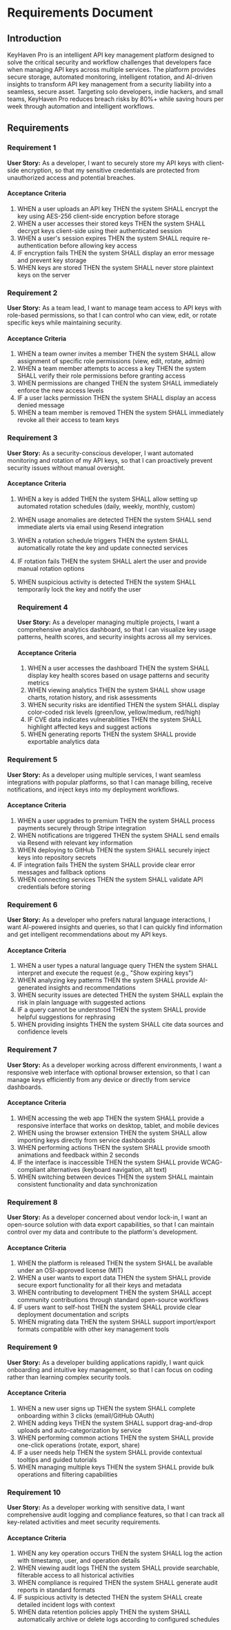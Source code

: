 # Requirements Document

## Introduction

KeyHaven Pro is an intelligent API key management platform designed to solve the critical security and workflow challenges that developers face when managing API keys across multiple services. The platform provides secure storage, automated monitoring, intelligent rotation, and AI-driven insights to transform API key management from a security liability into a seamless, secure asset. Targeting solo developers, indie hackers, and small teams, KeyHaven Pro reduces breach risks by 80%+ while saving hours per week through automation and intelligent workflows.

## Requirements

### Requirement 1

**User Story:** As a developer, I want to securely store my API keys with client-side encryption, so that my sensitive credentials are protected from unauthorized access and potential breaches.

#### Acceptance Criteria

1. WHEN a user uploads an API key THEN the system SHALL encrypt the key using AES-256 client-side encryption before storage
2. WHEN a user accesses their stored keys THEN the system SHALL decrypt keys client-side using their authenticated session
3. WHEN a user's session expires THEN the system SHALL require re-authentication before allowing key access
4. IF encryption fails THEN the system SHALL display an error message and prevent key storage
5. WHEN keys are stored THEN the system SHALL never store plaintext keys on the server

### Requirement 2

**User Story:** As a team lead, I want to manage team access to API keys with role-based permissions, so that I can control who can view, edit, or rotate specific keys while maintaining security.

#### Acceptance Criteria

1. WHEN a team owner invites a member THEN the system SHALL allow assignment of specific role permissions (view, edit, rotate, admin)
2. WHEN a team member attempts to access a key THEN the system SHALL verify their role permissions before granting access
3. WHEN permissions are changed THEN the system SHALL immediately enforce the new access levels
4. IF a user lacks permission THEN the system SHALL display an access denied message
5. WHEN a team member is removed THEN the system SHALL immediately revoke all their access to team keys

### Requirement 3

**User Story:** As a security-conscious developer, I want automated monitoring and rotation of my API keys, so that I can proactively prevent security issues without manual oversight.

#### Acceptance Criteria

1. WHEN a key is added THEN the system SHALL allow setting up automated rotation schedules (daily, weekly, monthly, custom)
2. WHEN usage anomalies are detected THEN the system SHALL send immediate alerts via email using Resend integration
3. WHEN a rotation schedule triggers THEN the system SHALL automatically rotate the key and update connected services
4. IF rotation fails THEN the system SHALL alert the user and provide manual rotation options
5. WHEN suspicious activity is detected THEN the system SHALL temporarily lock the key and notify the user

    ### Requirement 4

    **User Story:** As a developer managing multiple projects, I want a comprehensive analytics dashboard, so that I can visualize key usage patterns, health scores, and security insights across all my services.

    #### Acceptance Criteria

    1. WHEN a user accesses the dashboard THEN the system SHALL display key health scores based on usage patterns and security metrics
    2. WHEN viewing analytics THEN the system SHALL show usage charts, rotation history, and risk assessments
    3. WHEN security risks are identified THEN the system SHALL display color-coded risk levels (green/low, yellow/medium, red/high)
    4. IF CVE data indicates vulnerabilities THEN the system SHALL highlight affected keys and suggest actions
    5. WHEN generating reports THEN the system SHALL provide exportable analytics data

### Requirement 5

**User Story:** As a developer using multiple services, I want seamless integrations with popular platforms, so that I can manage billing, receive notifications, and inject keys into my deployment workflows.

#### Acceptance Criteria

1. WHEN a user upgrades to premium THEN the system SHALL process payments securely through Stripe integration
2. WHEN notifications are triggered THEN the system SHALL send emails via Resend with relevant key information
3. WHEN deploying to GitHub THEN the system SHALL securely inject keys into repository secrets
4. IF integration fails THEN the system SHALL provide clear error messages and fallback options
5. WHEN connecting services THEN the system SHALL validate API credentials before storing

### Requirement 6

**User Story:** As a developer who prefers natural language interactions, I want AI-powered insights and queries, so that I can quickly find information and get intelligent recommendations about my API keys.

#### Acceptance Criteria

1. WHEN a user types a natural language query THEN the system SHALL interpret and execute the request (e.g., "Show expiring keys")
2. WHEN analyzing key patterns THEN the system SHALL provide AI-generated insights and recommendations
3. WHEN security issues are detected THEN the system SHALL explain the risk in plain language with suggested actions
4. IF a query cannot be understood THEN the system SHALL provide helpful suggestions for rephrasing
5. WHEN providing insights THEN the system SHALL cite data sources and confidence levels

### Requirement 7

**User Story:** As a developer working across different environments, I want a responsive web interface with optional browser extension, so that I can manage keys efficiently from any device or directly from service dashboards.

#### Acceptance Criteria

1. WHEN accessing the web app THEN the system SHALL provide a responsive interface that works on desktop, tablet, and mobile devices
2. WHEN using the browser extension THEN the system SHALL allow importing keys directly from service dashboards
3. WHEN performing actions THEN the system SHALL provide smooth animations and feedback within 2 seconds
4. IF the interface is inaccessible THEN the system SHALL provide WCAG-compliant alternatives (keyboard navigation, alt text)
5. WHEN switching between devices THEN the system SHALL maintain consistent functionality and data synchronization

### Requirement 8

**User Story:** As a developer concerned about vendor lock-in, I want an open-source solution with data export capabilities, so that I can maintain control over my data and contribute to the platform's development.

#### Acceptance Criteria

1. WHEN the platform is released THEN the system SHALL be available under an OSI-approved license (MIT)
2. WHEN a user wants to export data THEN the system SHALL provide secure export functionality for all their keys and metadata
3. WHEN contributing to development THEN the system SHALL accept community contributions through standard open-source workflows
4. IF users want to self-host THEN the system SHALL provide clear deployment documentation and scripts
5. WHEN migrating data THEN the system SHALL support import/export formats compatible with other key management tools

### Requirement 9

**User Story:** As a developer building applications rapidly, I want quick onboarding and intuitive key management, so that I can focus on coding rather than learning complex security tools.

#### Acceptance Criteria

1. WHEN a new user signs up THEN the system SHALL complete onboarding within 3 clicks (email/GitHub OAuth)
2. WHEN adding keys THEN the system SHALL support drag-and-drop uploads and auto-categorization by service
3. WHEN performing common actions THEN the system SHALL provide one-click operations (rotate, export, share)
4. IF a user needs help THEN the system SHALL provide contextual tooltips and guided tutorials
5. WHEN managing multiple keys THEN the system SHALL provide bulk operations and filtering capabilities

### Requirement 10

**User Story:** As a developer working with sensitive data, I want comprehensive audit logging and compliance features, so that I can track all key-related activities and meet security requirements.

#### Acceptance Criteria

1. WHEN any key operation occurs THEN the system SHALL log the action with timestamp, user, and operation details
2. WHEN viewing audit logs THEN the system SHALL provide searchable, filterable access to all historical activities
3. WHEN compliance is required THEN the system SHALL generate audit reports in standard formats
4. IF suspicious activity is detected THEN the system SHALL create detailed incident logs with context
5. WHEN data retention policies apply THEN the system SHALL automatically archive or delete logs according to configured schedules